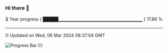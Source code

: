 ### Hi there 👋

⏳ Year progress { █████▁▁▁▁▁▁▁▁▁▁▁▁▁▁▁▁▁▁▁▁▁▁▁▁▁ } 17.86 %

---

⏰ Updated on Wed, 06 Mar 2024 08:37:04 GMT

![Progress Bar CI](https://github.com/IshwaranRudhara/GIT-ACTION/workflows/Progress%20Bar%20CI/badge.svg)
